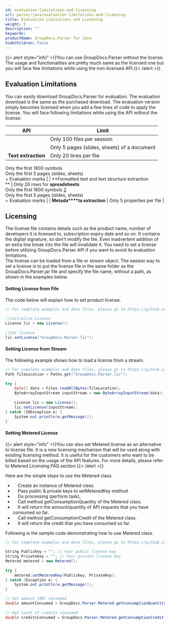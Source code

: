 ```yaml
---
id: evaluation-limitations-and-licensing
url: parser/java/evaluation-limitations-and-licensing
title: Evaluation Limitations and Licensing
weight: 5
description: ""
keywords: 
productName: GroupDocs.Parser for Java
hideChildren: False
---
```

  
  

{{< alert style="info" >}}You can use GroupDocs.Parser without the license. The usage and functionalities are pretty much same as the licensed one but you will face few limitations while using the non-licensed API.{{< /alert >}}

## Evaluation Limitations

  
You can easily download GroupDocs.Parser for evaluation. The evaluation download is the same as the purchased download. The evaluation version simply becomes licensed when you add a few lines of code to apply the license. You will face following limitations while using the API without the license:    
  

| API | Limit |
| --- | --- |
|   | Only 100 files per session |
|   | Only 5 pages (slides, sheets) of a document |
| **Text extraction** | Only 20 lines per file  
Only the first 1600 symbols  
Only the first 5 pages (slides, sheets)  
\+ Evaluation marks |
| **Formatted text and text structure extraction  
** | Only 20 rows for **spreadsheets**  
Only the first 1600 symbols [2](https://wiki.lisbon.dynabic.com/display/parser/Product+Trial+Limits#ProductTrialLimits-F02)  
Only the first 5 pages (slides, sheets)  
\+ Evaluation marks |
| **Metada****ta extraction** | Only 5 properties per file |

## Licensing

The license file contains details such as the product name, number of developers it is licensed to, subscription expiry date and so on. It contains the digital signature, so don't modify the file. Even inadvertent addition of an extra line break into the file will invalidate it. You need to set a license before utilizing GroupDocs.Parser API if you want to avoid its evaluation limitations.  
The license can be loaded from a file or stream object. The easiest way to set a license is to put the license file in the same folder as the GroupDocs.Parser.jar file and specify the file name, without a path, as shown in the examples below.

#### Setting License from File

The code below will explain how to set product license.  
  

```csharp
// For complete examples and data files, please go to https://github.com/groupdocs-search/GroupDocs.Parser-for-Java
 
//initialize License
License lic = new License();
 
//Set license
lic.setLicense("GroupDocs.Parser.lic");
```

#### Setting License from Stream

The following example shows how to load a license from a stream.  
  

```csharp
// For complete examples and data files, please go to https://github.com/groupdocs-search/GroupDocs.Parser-for-Java
Path fileLocation = Paths.get("GroupDocs.Parser.lic");
 
try {
    byte[] data = Files.readAllBytes(fileLocation);
    ByteArrayInputStream inputStream = new ByteArrayInputStream(data);
 
    License lic = new License();
    lic.setLicense(inputStream);
} catch (IOException e) {
    System.out.println(e.getMessage());
}
```

#### Setting Metered License

{{< alert style="info" >}}You can also set Metered license as an alternative to license file. It is a new licensing mechanism that will be used along with existing licensing method. It is useful for the customers who want to be billed based on the usage of the API features. For more details, please refer to Metered Licensing FAQ section.{{< /alert >}}

  
Here are the simple steps to use the Metered class.

*       Create an instance of Metered class.
*       Pass public & private keys to setMeteredKey method.
*       Do processing (perform task).
*       Call method getConsumptionQuantity of the Metered class.
*       It will return the amount/quantity of API requests that you have consumed so far.
*       Call method getConsumptionCredit of the Metered class.
*       It will return the credit that you have consumed so far.

  
Following is the sample code demonstrating how to use Metered class.

```csharp
// For complete examples and data files, please go to https://github.com/groupdocs-search/GroupDocs.Search-for-Java
 
String PublicKey = ""; // Your public license key
String PrivateKey = ""; // Your private license key
Metered metered = new Metered();
 
try {
    metered.setMeteredKey(PublicKey, PrivateKey);
} catch (Exception e) {
    System.out.println(e.getMessage());
}

// Get amount (MB) consumed
double amountConsumed = GroupDocs.Parser.Metered.getConsumptionQuantity();
 
// Get count of credits consumed
double creditsConsumed = GroupDocs.Parser.Metered.getConsumptionCredit();


```
